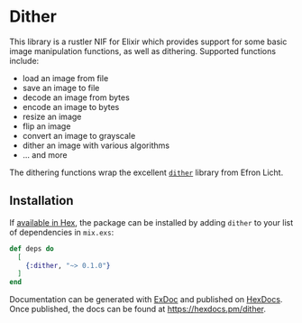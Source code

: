 # Dither

This library is a rustler NIF for Elixir which provides support for some basic
image manipulation functions, as well as dithering. Supported functions include:

- load an image from file
- save an image to file
- decode an image from bytes
- encode an image to bytes
- resize an image
- flip an image
- convert an image to grayscale
- dither an image with various algorithms
- ... and more

The dithering functions wrap the excellent
[`dither`](https://gitlab.com/efronlicht/dither) library from Efron Licht.

## Installation

If [available in Hex](https://hex.pm/docs/publish), the package can be installed
by adding `dither` to your list of dependencies in `mix.exs`:

```elixir
def deps do
  [
    {:dither, "~> 0.1.0"}
  ]
end
```

Documentation can be generated with
[ExDoc](https://github.com/elixir-lang/ex_doc) and published on
[HexDocs](https://hexdocs.pm). Once published, the docs can be found at
<https://hexdocs.pm/dither>.
